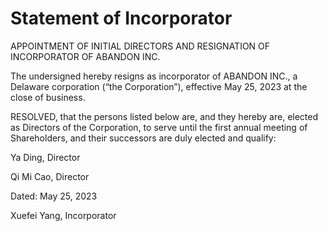 # Statement of Incorporator
APPOINTMENT OF INITIAL DIRECTORS AND RESIGNATION OF INCORPORATOR OF ABANDON INC.

The undersigned hereby resigns as incorporator of ABANDON INC., a Delaware
corporation (“the Corporation”), effective May 25, 2023 at the close of business.

RESOLVED, that the persons listed below are, and they hereby are, elected as
Directors of the Corporation, to serve until the first annual meeting of Shareholders, and
their successors are duly elected and qualify:

Ya Ding, Director

Qi Mi Cao, Director

Dated: May 25, 2023

Xuefei Yang, Incorporator